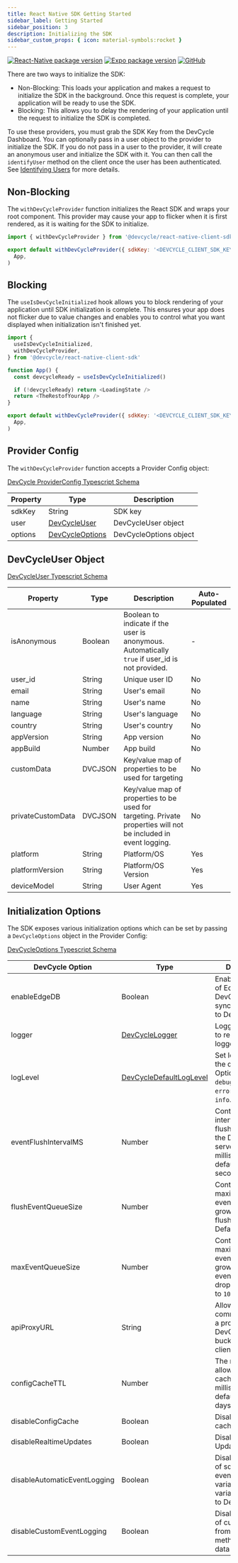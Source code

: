 ```yaml
---
title: React Native SDK Getting Started
sidebar_label: Getting Started
sidebar_position: 3
description: Initializing the SDK
sidebar_custom_props: { icon: material-symbols:rocket }
---
```


[![React-Native package version](https://badgen.net/npm/v/@devcycle/react-native-client-sdk)](https://www.npmjs.com/package/@devcycle/react-native-client-sdk)
[![Expo package version](https://badgen.net/npm/v/@devcycle/react-native-expo-client-sdk)](https://www.npmjs.com/package/@devcycle/react-native-expo-client-sdk)
[![GitHub](https://img.shields.io/github/stars/devcyclehq/js-sdks.svg?style=social&label=Star&maxAge=2592000)](https://github.com/devcyclehq/js-sdks)

There are two ways to initialize the SDK:

- Non-Blocking: This loads your application and makes a request to initialize the SDK in the background. Once this request is complete,
  your application will be ready to use the SDK.
- Blocking: This allows you to delay the rendering of your application until the request to initialize the SDK is completed.

To use these providers, you must grab the SDK Key from the DevCycle Dashboard.
You can optionally pass in a user object to the provider to initialize the SDK.
If you do not pass in a user to the provider, it will create an anonymous user and initialize the SDK with it.
You can then call the `identifyUser` method on the client once the user has been authenticated.
See [Identifying Users](/sdk/features#identifying-a-user-or-setting-properties) for more details.

## Non-Blocking

The `withDevCycleProvider` function initializes the React SDK and wraps your root component. This provider may cause your app
to flicker when it is first rendered, as it is waiting for the SDK to initialize.

```js
import { withDevCycleProvider } from '@devcycle/react-native-client-sdk'
```

```js
export default withDevCycleProvider({ sdkKey: '<DEVCYCLE_CLIENT_SDK_KEY>' })(
  App,
)
```

## Blocking

The `useIsDevCycleInitialized` hook allows you to block rendering of your application until SDK initialization is complete. This ensures your app
does not flicker due to value changes and enables you to control what you want displayed when initialization isn't finished yet.

```js
import {
  useIsDevCycleInitialized,
  withDevCycleProvider,
} from '@devcycle/react-native-client-sdk'
```

```js
function App() {
  const devcycleReady = useIsDevCycleInitialized()

  if (!devcycleReady) return <LoadingState />
  return <TheRestofYourApp />
}

export default withDevCycleProvider({ sdkKey: '<DEVCYCLE_CLIENT_SDK_KEY>' })(
  App,
)
```

## Provider Config

The `withDevCycleProvider` function accepts a Provider Config object:

[DevCycle ProviderConfig Typescript Schema](https://github.com/search?q=repo%3ADevCycleHQ%2Fjs-sdks+export+type+ProviderConfig+language%3ATypeScript+path%3A*types.ts&type=code)

| Property | Type                                                                                       | Description            |
| -------- | ------------------------------------------------------------------------------------------ | ---------------------- |
| sdkKey   | String                                                                                     | SDK key                |
| user     | [DevCycleUser](https://github.com/DevCycleHQ/js-sdks/blob/main/sdk/js/src/types.ts#L55)    | DevCycleUser object    |
| options  | [DevCycleOptions](https://github.com/DevCycleHQ/js-sdks/blob/main/sdk/js/src/types.ts#L44) | DevCycleOptions object |

## DevCycleUser Object

[DevCycleUser Typescript Schema](https://github.com/search?q=repo%3ADevCycleHQ%2Fjs-sdks+export+interface+DevCycleUser+language%3ATypeScript+path%3A*types.ts&type=code)

| Property          | Type    | Description                                                                                                     | Auto-Populated |
| ----------------- | ------- | --------------------------------------------------------------------------------------------------------------- | -------------- |
| isAnonymous       | Boolean | Boolean to indicate if the user is anonymous. Automatically `true` if user_id is not provided.                  | -              |
| user_id           | String  | Unique user ID                                                                                                  | No             |
| email             | String  | User's email                                                                                                    | No             |
| name              | String  | User's name                                                                                                     | No             |
| language          | String  | User's language                                                                                                 | No             |
| country           | String  | User's country                                                                                                  | No             |
| appVersion        | String  | App version                                                                                                     | No             |
| appBuild          | Number  | App build                                                                                                       | No             |
| customData        | DVCJSON | Key/value map of properties to be used for targeting                                                            | No             |
| privateCustomData | DVCJSON | Key/value map of properties to be used for targeting. Private properties will not be included in event logging. | No             |
| platform          | String  | Platform/OS                                                                                                     | Yes            |
| platformVersion   | String  | Platform/OS Version                                                                                             | Yes            |
| deviceModel       | String  | User Agent                                                                                                      | Yes            |

## Initialization Options

The SDK exposes various initialization options which can be set by passing a `DevCycleOptions` object in the Provider Config:

[DevCycleOptions Typescript Schema](https://github.com/search?q=repo%3ADevCycleHQ%2Fjs-sdks+export+interface+DevCycleOptions+language%3ATypeScript+path%3A*types.ts&type=code)

| DevCycle Option              | Type                                                                                                          | Description                                                                                                    |
| ---------------------------- | ------------------------------------------------------------------------------------------------------------- | -------------------------------------------------------------------------------------------------------------- |
| enableEdgeDB                 | Boolean                                                                                                       | Enables the usage of EdgeDB for DevCycle that syncs User Data to DevCycle.                                     |
| logger                       | [DevCycleLogger](https://github.com/DevCycleHQ/js-sdks/blob/main/lib/shared/types/src/logger.ts#L2)           | Logger override to replace default logger                                                                      |
| logLevel                     | [DevCycleDefaultLogLevel](https://github.com/DevCycleHQ/js-sdks/blob/main/lib/shared/types/src/logger.ts#L12) | Set log level of the default logger. Options are: `debug`, `info`, `warn`, `error`. Defaults to `info`.        |
| eventFlushIntervalMS         | Number                                                                                                        | Controls the interval between flushing events to the DevCycle servers in milliseconds, defaults to 10 seconds. |
| flushEventQueueSize          | Number                                                                                                        | Controls the maximum size the event queue can grow to until a flush is forced. Defaults to `100`.              |
| maxEventQueueSize            | Number                                                                                                        | Controls the maximum size the event queue can grow to until events are dropped. Defaults to `1000`.            |
| apiProxyURL                  | String                                                                                                        | Allows the SDK to communicate with a proxy of DevCycle bucketing API / client SDK API.                         |
| configCacheTTL               | Number                                                                                                        | The maximum allowed age of a cached config in milliseconds, defaults to 30 days                                 |
| disableConfigCache           | Boolean                                                                                                       | Disable the use of cached configs                                                                              |
| disableRealtimeUpdates       | Boolean                                                                                                       | Disable Realtime Updates                                                                                       |
| disableAutomaticEventLogging | Boolean                                                                                                       | Disables logging of sdk generated events (e.g. variableEvaluated, variableDefaulted) to DevCycle.              |
| disableCustomEventLogging    | Boolean                                                                                                       | Disables logging of custom events, from `track()` method, and user data to DevCycle.                           |
